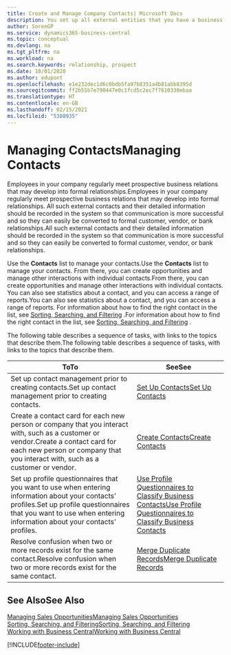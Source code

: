 ```yaml
---
title: Create and Manage Company Contacts| Microsoft Docs
description: You set up all external entities that you have a business relationship with (such as prospects, customers, vendors, and consultants) as contacts.
author: SorenGP
ms.service: dynamics365-business-central
ms.topic: conceptual
ms.devlang: na
ms.tgt_pltfrm: na
ms.workload: na
ms.search.keywords: relationship, prospect
ms.date: 10/01/2020
ms.author: edupont
ms.openlocfilehash: e1e232dec1d6c0bdb5fa97b8351a4b81abb8395d
ms.sourcegitcommit: ff2b55b7e790447e0c1fcd5c2ec7f7610338ebaa
ms.translationtype: HT
ms.contentlocale: en-GB
ms.lasthandoff: 02/15/2021
ms.locfileid: "5388935"
---
```

# <a name="managing-contacts"></a><span data-ttu-id="069a4-103">Managing Contacts</span><span class="sxs-lookup"><span data-stu-id="069a4-103">Managing Contacts</span></span>

<span data-ttu-id="069a4-104">Employees in your company regularly meet prospective business relations that may develop into formal relationships.</span><span class="sxs-lookup"><span data-stu-id="069a4-104">Employees in your company regularly meet prospective business relations that may develop into formal relationships.</span></span> <span data-ttu-id="069a4-105">All such external contacts and their detailed information should be recorded in the system so that communication is more successful and so they can easily be converted to formal customer, vendor, or bank relationships.</span><span class="sxs-lookup"><span data-stu-id="069a4-105">All such external contacts and their detailed information should be recorded in the system so that communication is more successful and so they can easily be converted to formal customer, vendor, or bank relationships.</span></span>

<span data-ttu-id="069a4-106">Use the **Contacts** list to manage your contacts.</span><span class="sxs-lookup"><span data-stu-id="069a4-106">Use the **Contacts** list to manage your contacts.</span></span> <span data-ttu-id="069a4-107">From there, you can create opportunities and manage other interactions with individual contacts.</span><span class="sxs-lookup"><span data-stu-id="069a4-107">From there, you can create opportunities and manage other interactions with individual contacts.</span></span> <span data-ttu-id="069a4-108">You can also see statistics about a contact, and you can access a range of reports.</span><span class="sxs-lookup"><span data-stu-id="069a4-108">You can also see statistics about a contact, and you can access a range of reports.</span></span> <span data-ttu-id="069a4-109">For information about how to find the right contact in the list, see [Sorting, Searching, and Filtering](ui-enter-criteria-filters.md) .</span><span class="sxs-lookup"><span data-stu-id="069a4-109">For information about how to find the right contact in the list, see [Sorting, Searching, and Filtering](ui-enter-criteria-filters.md) .</span></span>  

<span data-ttu-id="069a4-110">The following table describes a sequence of tasks, with links to the topics that describe them.</span><span class="sxs-lookup"><span data-stu-id="069a4-110">The following table describes a sequence of tasks, with links to the topics that describe them.</span></span>

| <span data-ttu-id="069a4-111">To</span><span class="sxs-lookup"><span data-stu-id="069a4-111">To</span></span> | <span data-ttu-id="069a4-112">See</span><span class="sxs-lookup"><span data-stu-id="069a4-112">See</span></span> |
| --- | --- |
| <span data-ttu-id="069a4-113">Set up contact management prior to creating contacts.</span><span class="sxs-lookup"><span data-stu-id="069a4-113">Set up contact management prior to creating contacts.</span></span> |[<span data-ttu-id="069a4-114">Set Up Contacts</span><span class="sxs-lookup"><span data-stu-id="069a4-114">Set Up Contacts</span></span>](marketing-setup-contacts.md) |
| <span data-ttu-id="069a4-115">Create a contact card for each new person or company that you interact with, such as a customer or vendor.</span><span class="sxs-lookup"><span data-stu-id="069a4-115">Create a contact card for each new person or company that you interact with, such as a customer or vendor.</span></span> |[<span data-ttu-id="069a4-116">Create Contacts</span><span class="sxs-lookup"><span data-stu-id="069a4-116">Create Contacts</span></span>](marketing-create-contact-companies.md) |
|<span data-ttu-id="069a4-117">Set up profile questionnaires that you want to use when entering information about your contacts' profiles.</span><span class="sxs-lookup"><span data-stu-id="069a4-117">Set up profile questionnaires that you want to use when entering information about your contacts' profiles.</span></span>|[<span data-ttu-id="069a4-118">Use Profile Questionnaires to Classify Business Contacts</span><span class="sxs-lookup"><span data-stu-id="069a4-118">Use Profile Questionnaires to Classify Business Contacts</span></span>](marketing-create-contact-profile-questionnaire.md)|
|<span data-ttu-id="069a4-119">Resolve confusion when two or more records exist for the same contact.</span><span class="sxs-lookup"><span data-stu-id="069a4-119">Resolve confusion when two or more records exist for the same contact.</span></span>|[<span data-ttu-id="069a4-120">Merge Duplicate Records</span><span class="sxs-lookup"><span data-stu-id="069a4-120">Merge Duplicate Records</span></span>](sales-how-merge-duplicate-records.md)|

## <a name="see-also"></a><span data-ttu-id="069a4-121">See Also</span><span class="sxs-lookup"><span data-stu-id="069a4-121">See Also</span></span>

[<span data-ttu-id="069a4-122">Managing Sales Opportunities</span><span class="sxs-lookup"><span data-stu-id="069a4-122">Managing Sales Opportunities</span></span>](marketing-manage-sales-opportunities.md)  
[<span data-ttu-id="069a4-123">Sorting, Searching, and Filtering</span><span class="sxs-lookup"><span data-stu-id="069a4-123">Sorting, Searching, and Filtering</span></span>](ui-enter-criteria-filters.md)  
[<span data-ttu-id="069a4-124">Working with Business Central</span><span class="sxs-lookup"><span data-stu-id="069a4-124">Working with Business Central</span></span>](ui-work-product.md)  


[!INCLUDE[footer-include](includes/footer-banner.md)]